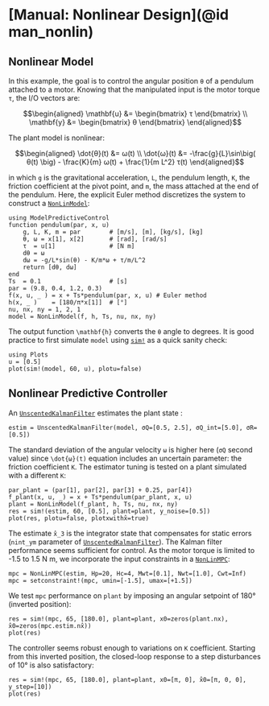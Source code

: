 # [Manual: Nonlinear Design](@id man_nonlin)

## Nonlinear Model

In this example, the goal is to control the angular position ``θ`` of a pendulum
attached to a motor. Knowing that the manipulated input is the motor torque ``τ``, the I/O
vectors are:

```math
\begin{aligned}
    \mathbf{u} &= \begin{bmatrix} τ \end{bmatrix} \\
    \mathbf{y} &= \begin{bmatrix} θ \end{bmatrix}
\end{aligned}
```

The plant model is nonlinear:

```math
\begin{aligned}
    \dot{θ}(t) &= ω(t)                                                                    \\
    \dot{ω}(t) &= -\frac{g}{L}\sin\big( θ(t) \big) - \frac{K}{m} ω(t) + \frac{1}{m L^2} τ(t)
\end{aligned}
```

in which ``g`` is the gravitational acceleration, ``L``, the pendulum length, ``K``, the
friction coefficient at the pivot point, and ``m``, the mass attached at the end of the
pendulum. Here, the explicit Euler method discretizes the system to construct a
[`NonLinModel`](@ref):

```@example 1
using ModelPredictiveControl
function pendulum(par, x, u)
    g, L, K, m = par        # [m/s], [m], [kg/s], [kg]
    θ, ω = x[1], x[2]       # [rad], [rad/s]
    τ  = u[1]               # [N m]
    dθ = ω
    dω = -g/L*sin(θ) - K/m*ω + τ/m/L^2
    return [dθ, dω]
end
Ts  = 0.1                   # [s]
par = (9.8, 0.4, 1.2, 0.3)
f(x, u, _ ) = x + Ts*pendulum(par, x, u) # Euler method
h(x, _ )    = [180/π*x[1]]  # [°]
nu, nx, ny = 1, 2, 1
model = NonLinModel(f, h, Ts, nu, nx, ny)
```

The output function ``\mathbf{h}`` converts the ``θ`` angle to degrees. It is good practice
to first simulate `model` using [`sim!`](@ref) as a quick sanity check:

```@example 1
using Plots
u = [0.5]
plot(sim!(model, 60, u), plotu=false)
```

## Nonlinear Predictive Controller

An [`UnscentedKalmanFilter`](@ref) estimates the plant state :

```@example 1
estim = UnscentedKalmanFilter(model, σQ=[0.5, 2.5], σQ_int=[5.0], σR=[0.5])
```

The standard deviation of the angular velocity ``ω`` is higher here (`σQ` second value)
since ``\dot{ω}(t)`` equation includes an uncertain parameter: the friction coefficient
``K``. The estimator tuning is tested on a plant simulated with a different ``K``:

```@example 1
par_plant = (par[1], par[2], par[3] + 0.25, par[4])
f_plant(x, u, _) = x + Ts*pendulum(par_plant, x, u)
plant = NonLinModel(f_plant, h, Ts, nu, nx, ny)
res = sim!(estim, 60, [0.5], plant=plant, y_noise=[0.5])
plot(res, plotu=false, plotxwithx̂=true)
```

The estimate ``x̂_3`` is the integrator state that compensates for static errors (`nint_ym`
parameter of [`UnscentedKalmanFilter`](@ref)). The Kalman filter performance seems
sufficient for control. As the motor torque is limited to -1.5 to 1.5 N m, we incorporate
the input constraints in a [`NonLinMPC`](@ref):

```@example 1
mpc = NonLinMPC(estim, Hp=20, Hc=4, Mwt=[0.1], Nwt=[1.0], Cwt=Inf)
mpc = setconstraint!(mpc, umin=[-1.5], umax=[+1.5])
```

We test `mpc` performance on `plant` by imposing an angular setpoint of 180° (inverted
position):

```@example 1
res = sim!(mpc, 65, [180.0], plant=plant, x0=zeros(plant.nx), x̂0=zeros(mpc.estim.nx̂))
plot(res)
```

The controller seems robust enough to variations on ``K`` coefficient. Starting from this
inverted position, the closed-loop response to a step disturbances of 10° is also
satisfactory:

```@example 1
res = sim!(mpc, 65, [180.0], plant=plant, x0=[π, 0], x̂0=[π, 0, 0], y_step=[10])
plot(res)
```
